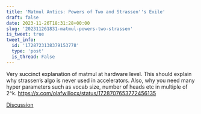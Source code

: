 ```yaml
---
title: 'Matmul Antics: Powers of Two and Strassen''s Exile'
draft: false
date: 2023-11-26T18:31:28+00:00
slug: '202311261831-matmul-powers-two-strassen'
is_tweet: true
tweet_info:
  id: '1728723138379153778'
  type: 'post'
  is_thread: False
---
```




Very succinct explanation of matmul at hardware level. This should explain why strassen’s algo is never used in accelerators. Also, why you need many hyper parameters such as vocab size, number of heads etc in multiple of 2^k. <https://x.com/olafwillocx/status/1728707653772456135>

[Discussion](https://x.com/sytelus/status/1728723138379153778)
